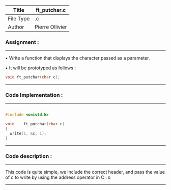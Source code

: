 | Title       | ft_putchar.c       |
| ----------- | ------------------ |
| File Type   | .c                 |
| Author      | Pierre Ollivier    |

### Assignment :
---

• Write a function that displays the character passed as a parameter.

• It will be prototyped as follows :

```C
void ft_putchar(char c);
```

---

### Code Implementation :
---

```C

#include <unistd.h> 

void	ft_putchar(char c)
{
  write(1, &c, 1);
}

```

---

### Code description :
___

This code is quite simple, we include the correct header, and pass the value of
c to write by using the address operator in C : `&`

---
